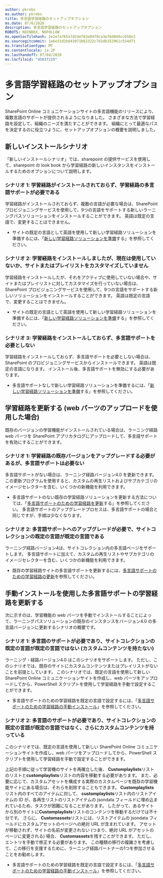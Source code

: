 ```yaml
---
author: pkrebs
ms.author: pkrebs
title: 多言語学習経路のセットアップオプション
ms.date: 07/6/2020
description: 多言語学習経路のセットアップオプション
ROBOTS: NOINDEX, NOFOLLOW
ms.openlocfilehash: 2e2e7a765a7d24ef83a04f0ca3ef6d049cc658e3
ms.sourcegitcommit: 1e6e31d2bd43971b62322c7d2db352961c554d71
ms.translationtype: MT
ms.contentlocale: ja-JP
ms.lasthandoff: 07/04/2020
ms.locfileid: "45037219"
---
```

# <a name="setup-options-for-multilingual-learning-pathways"></a>多言語学習経路のセットアップオプション
SharePoint Online コミュニケーションサイトの多言語機能のリリースにより、複数言語のサポートが提供されるようになりました。 さまざまな方法で学習経路を設定して、組織のニーズを満たすことができます。 組織にとって最適なパスを決定するのに役立つように、セットアップオプションの概要を説明しました。 

## <a name="new-install-scenarios"></a>新しいインストールシナリオ
「新しいインストールシナリオ」では、sharepoint の提供サービスを使用して、sharepoint の look book から学習経路の新しいインスタンスをインストールするためのオプションについて説明します。

### <a name="scenario-1-we-have-not-installed-learning-pathways-and-need-learning-pathways-multilingual-support"></a>シナリオ 1: 学習経路がインストールされておらず、学習経路の多言語サポートが必要である 
学習経路がインストールされておらず、複数の言語が必要な場合は、SharePoint プロビジョニングサービスを使用して、9つの言語をサポートする新しいラーニングパスソリューションをインストールすることができます。 英語は既定の言語で、変更することはできません。 
- サイトの既定の言語として英語を使用して新しい学習経路ソリューションを準備するには、「[新しい学習経路ソリューションを準備](custom_provision_ml.md)する」を参照してください。

### <a name="scenario-2-we-installed-learning-pathways-but-arent-currently-using-it-andor-havent-made-any-customization-to-the-site-or-playlists"></a>シナリオ 2: 学習経路をインストールしましたが、現在は使用していないか、サイトまたはプレイリストをカスタマイズしていません 
学習経路をインストールしたが、それをアクティブに使用していない場合や、サイトまたはプレイリストに対してカスタマイズを行っていない場合は、SharePoint プロビジョニングサービスを使用して、9つの言語をサポートする新しいソリューションをインストールすることができます。 英語は既定の言語で、変更することはできません。 
- サイトの既定の言語として英語を使用して新しい学習経路ソリューションを準備するには、「[新しい学習経路ソリューションを準備](custom_provision_ml.md)する」を参照してください。

### <a name="scenario-3-we-havent-installed-learning-pathways-and-dont-need-multilingual-support"></a>シナリオ 3: 学習経路をインストールしておらず、多言語サポートを必要としない 
学習経路をインストールしておらず、多言語サポートを必要としない場合は、SharePoint のプロビジョニングサービスからインストールできます。 英語は既定の言語になります。 インストール後、多言語サポートを無効にする必要があります。 
- 多言語サポートなしで新しい学習経路ソリューションを準備するには、「[新しい学習経路ソリューションを準備](custom_provision_ml.md)する」を参照してください。

## <a name="update-learning-pathways-with-a-web-part-upload-scenarios"></a>学習経路を更新する (web パーツのアップロードを使用した場合)
既存のバージョンの学習機能がインストールされている場合は、ラーニング経路 web パーツを SharePoint アプリカタログにアップロードして、多言語サポートを有効にすることができます。 

### <a name="scenario-1-we-need-to-upgrade-an-existing-version-of-learning-pathways-but-dont-need-multilingual-support"></a>シナリオ 1: 学習経路の既存バージョンをアップグレードする必要があるが、多言語サポートは必要ない
多言語サポートがない場合は、ラーニング経路バージョン4.0 を更新できます。 この更新プログラムを使用すると、カスタムの再生リストおよびサブカテゴリのイメージセレクターを含む、いくつかの新機能を利用できます。 

- 多言語サポートのない既存の学習経路ソリューションを更新する方法については、「[多言語サポートのための学習経路を更新](custom_update_ml.md)する」を参照してください。 多言語サポートのアップグレードプロセスは、多言語サポートの場合と同じですが、手順は少なくなります。 

### <a name="scenario-2-we-need-to-upgrade-to-multilingual-support-and-the-default-language-of-the-site-collection-is-our-default-language"></a>シナリオ 2: 多言語サポートへのアップグレードが必要で、サイトコレクションの既定の言語が既定の言語である
ラーニング経路バージョン4は、サイトコレクション内の多言語ページをサポートします。 多言語サポートに加えて、カスタムの再生リストやサブカテゴリのイメージセレクターを含む、いくつかの新機能を利用できます。 
- 既存の学習経路サイトの多言語サポートを更新するには、[多言語サポートのための学習経路の更新](custom_update_ml.md)を参照してください。 

## <a name="update-learning-pathways-for-multilingual-support-with-manual-install"></a>手動インストールを使用した多言語サポートの学習経路を更新する 
次に示すのは、学習機能の web パーツを手動でインストールすることによって、ラーニングパスソリューションの既存のインスタンスをバージョン4.0 の多言語バージョンに更新するシナリオの概要です。 

### <a name="scenario-1-we-need-multilingual-support-and-the-default-language-of-the-site-collection-is-not-our-default-language--no-custom-content"></a>シナリオ 1: 多言語のサポートが必要であり、サイトコレクションの既定の言語が既定の言語ではない (カスタムコンテンツを持たない) 
ラーニング・経路バージョン4.0 はこのシナリオをサポートします。 ただし、このシナリオでは、既存のサイトにカスタムコンテンツまたはプレイリストがないことを前提としています。 このシナリオでは、既定の言語を使用して新しい SharePoint Online コミュニケーションサイトを作成し、web パーツをアップロードしてから、PowerShell スクリプトを使用して学習経路を手動で設定することができます。 
- 多言語サポートのための学習経路を既定の言語で設定するには、「[多言語サポートのための学習経路の手動インストール](custom_manualsetup_ml.md)」を参照してください。

### <a name="scenario-2-we-need-multilingual-support-and-the-default-language-of-the-site-collection-is-not-our-default-language--plus-we-have-custom-content"></a>シナリオ 2: 多言語のサポートが必要であり、サイトコレクションの既定の言語が既定の言語ではなく、さらにカスタムコンテンツを持っている 
このシナリオでは、既定の言語を使用して新しい SharePoint Online コミュニケーションサイトを作成し、web パーツをアップロードしてから、PowerShell スクリプトを使用して学習経路を手動で設定することができます。 

上記の手順に従って学習機のサイトを再確立した後、 **Customplaylists**リストのリストと**customplaylists**リストの内容を移動する必要があります。 また、必要に応じて、カスタムアセットを構成する実際のカスタムページを既存の学習機能サイトにある場合は、それらを削除することもできます。 **Customplaylists**リスト内のすべてのアイテムに対して、 **customplaylists**リスト内のリストアイテムの ID が、各再生リストのリストアイテムの jsondata フィールドに埋め込まれているため、タスクが困難になることがあります。 したがって、あるサイトから別のサイトに**Customplaylists**リストのコンテンツを移動するだけでは不十分です。 さらに、 **Customassets**リストには、リストアイテムの jsondata フィールドにカスタムアセットのページへの絶対 URL が含まれています。 アセットが移動されず、サイトの名前が変更されない (つまり、絶対 URL がアセットのページに変更される) 場合、 **Customassets**を残すことができます。 ただし、エントリを手動で修正する必要があります。 この種類の移行の複雑さを考慮して、この移行を支援するために、ラーニング経路パートナーの1つを参加させることをお勧めします。
- 多言語サポートのための学習経路を既定の言語で設定するには、「[多言語サポートのための学習経路の手動インストール](custom_manualsetup_ml.md)」を参照してください。

